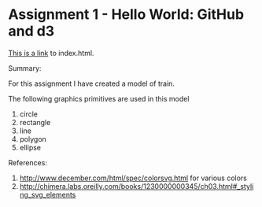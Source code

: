 # Assignment 1 - Hello World: GitHub and d3

[This is a link](https://kirthim13.github.io/01-ghd3/index.html) to index.html.

Summary:

For this assignment I have created a model of train.

The following graphics primitives are used in this model
1. circle
2. rectangle
3. line
4. polygon
5. ellipse

References:
1. http://www.december.com/html/spec/colorsvg.html for various colors
2. http://chimera.labs.oreilly.com/books/1230000000345/ch03.html#_styling_svg_elements

